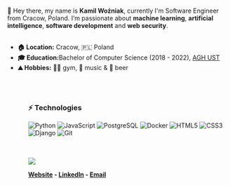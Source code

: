 <br>
👋 Hey there, my name is <b>Kamil Woźniak</b>, currently I'm Software Engineer from Cracow, Poland. I’m passionate about <b>machine learning</b>, <b>artificial intelligence</b>, <b>software development</b> and <b>web security</b>.

<br>
<br>

<ul>
    <li>
        <b>🏠 Location:</b> Cracow, 🇵🇱 Poland
    </li>
    <li>
        <b>🎓 Education:</b>Bachelor of Computer Science (2018 - 2022), <a href="https://www.agh.edu.pl/">AGH UST</a>
    </li>
    <li>
        <b>⛰️ Hobbies:</b> 🏋️‍♂️ gym, 🎵 music & 🍺 beer
    </li>
<ul>


<br>
<br>

### ⚡ Technologies
![Python](https://img.shields.io/badge/-Python-331111?style=flat-square&logo=Python)
![JavaScript](https://img.shields.io/badge/-JavaScript-331111?style=flat-square&logo=javascript)
![PostgreSQL](https://img.shields.io/badge/-PostgreSQL-331111?style=flat-square&logo=postgresql)
![Docker](https://img.shields.io/badge/-Docker-331111?style=flat-square&logo=docker)
![HTML5](https://img.shields.io/badge/-HTML5-331111?style=flat-square&logo=html5&logoColor=white)
![CSS3](https://img.shields.io/badge/-CSS3-331111?style=flat-square&logo=css3)
![Django](https://img.shields.io/badge/-Django-331111?style=flat-square&logo=django)
![Git](https://img.shields.io/badge/-Git-331111?style=flat-square&logo=git)



<br>
<br>
<img src="https://github-readme-stats.vercel.app/api?username=Valaraucoo&show_icons=true&hide_border=true">


**[Website](https://kamilwozniak.netlify.app/) - [LinkedIn](https://www.linkedin.com/in/kamilwozniak/) - [Email](mailto:jestem.kamil.wozniak@gmail.com)**
